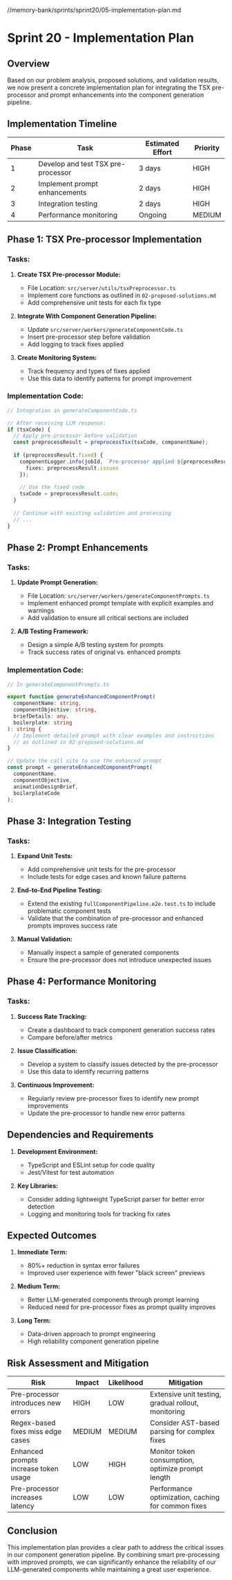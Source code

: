 //memory-bank/sprints/sprint20/05-implementation-plan.md

# Sprint 20 - Implementation Plan

## Overview

Based on our problem analysis, proposed solutions, and validation results, we now present a concrete implementation plan for integrating the TSX pre-processor and prompt enhancements into the component generation pipeline.

## Implementation Timeline

| Phase | Task | Estimated Effort | Priority |
|-------|------|-----------------|----------|
| 1 | Develop and test TSX pre-processor | 3 days | HIGH |
| 2 | Implement prompt enhancements | 2 days | HIGH |
| 3 | Integration testing | 2 days | HIGH |
| 4 | Performance monitoring | Ongoing | MEDIUM |

## Phase 1: TSX Pre-processor Implementation

### Tasks:

1. **Create TSX Pre-processor Module:**
   - File Location: `src/server/utils/tsxPreprocessor.ts`
   - Implement core functions as outlined in `02-proposed-solutions.md`
   - Add comprehensive unit tests for each fix type

2. **Integrate With Component Generation Pipeline:**
   - Update `src/server/workers/generateComponentCode.ts`
   - Insert pre-processor step before validation
   - Add logging to track fixes applied

3. **Create Monitoring System:**
   - Track frequency and types of fixes applied
   - Use this data to identify patterns for prompt improvement

### Implementation Code:

```typescript
// Integration in generateComponentCode.ts

// After receiving LLM response:
if (tsxCode) {
  // Apply pre-processor before validation
  const preprocessResult = preprocessTsx(tsxCode, componentName);
  
  if (preprocessResult.fixed) {
    componentLogger.info(jobId, `Pre-processor applied ${preprocessResult.issues.length} fixes to component code`, {
      fixes: preprocessResult.issues
    });
    
    // Use the fixed code
    tsxCode = preprocessResult.code;
  }
  
  // Continue with existing validation and processing
  // ...
}
```

## Phase 2: Prompt Enhancements

### Tasks:

1. **Update Prompt Generation:**
   - File Location: `src/server/workers/generateComponentPrompts.ts`
   - Implement enhanced prompt template with explicit examples and warnings
   - Add validation to ensure all critical sections are included

2. **A/B Testing Framework:**
   - Design a simple A/B testing system for prompts
   - Track success rates of original vs. enhanced prompts

### Implementation Code:

```typescript
// In generateComponentPrompts.ts

export function generateEnhancedComponentPrompt(
  componentName: string,
  componentObjective: string,
  briefDetails: any, 
  boilerplate: string
): string {
  // Implement detailed prompt with clear examples and instructions
  // as outlined in 02-proposed-solutions.md
}

// Update the call site to use the enhanced prompt
const prompt = generateEnhancedComponentPrompt(
  componentName,
  componentObjective,
  animationDesignBrief,
  boilerplateCode
);
```

## Phase 3: Integration Testing

### Tasks:

1. **Expand Unit Tests:**
   - Add comprehensive unit tests for the pre-processor
   - Include tests for edge cases and known failure patterns

2. **End-to-End Pipeline Testing:**
   - Extend the existing `fullComponentPipeline.e2e.test.ts` to include problematic component tests
   - Validate that the combination of pre-processor and enhanced prompts improves success rate

3. **Manual Validation:**
   - Manually inspect a sample of generated components
   - Ensure the pre-processor does not introduce unexpected issues

## Phase 4: Performance Monitoring

### Tasks:

1. **Success Rate Tracking:**
   - Create a dashboard to track component generation success rates
   - Compare before/after metrics

2. **Issue Classification:**
   - Develop a system to classify issues detected by the pre-processor
   - Use this data to identify recurring patterns

3. **Continuous Improvement:**
   - Regularly review pre-processor fixes to identify new prompt improvements
   - Update the pre-processor to handle new error patterns

## Dependencies and Requirements

1. **Development Environment:**
   - TypeScript and ESLint setup for code quality
   - Jest/Vitest for test automation

2. **Key Libraries:**
   - Consider adding lightweight TypeScript parser for better error detection
   - Logging and monitoring tools for tracking fix rates

## Expected Outcomes

1. **Immediate Term:**
   - 80%+ reduction in syntax error failures
   - Improved user experience with fewer "black screen" previews

2. **Medium Term:**
   - Better LLM-generated components through prompt learning
   - Reduced need for pre-processor fixes as prompt quality improves

3. **Long Term:**
   - Data-driven approach to prompt engineering
   - High reliability component generation pipeline

## Risk Assessment and Mitigation

| Risk | Impact | Likelihood | Mitigation |
|------|--------|------------|------------|
| Pre-processor introduces new errors | HIGH | LOW | Extensive unit testing, gradual rollout, monitoring |
| Regex-based fixes miss edge cases | MEDIUM | MEDIUM | Consider AST-based parsing for complex fixes |
| Enhanced prompts increase token usage | LOW | HIGH | Monitor token consumption, optimize prompt length |
| Pre-processor increases latency | LOW | LOW | Performance optimization, caching for common fixes |

## Conclusion

This implementation plan provides a clear path to address the critical issues in our component generation pipeline. By combining smart pre-processing with improved prompts, we can significantly enhance the reliability of our LLM-generated components while maintaining a great user experience.
